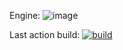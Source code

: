 Engine: ![image](https://img.shields.io/badge/Godot-478CBF?style=for-the-badge&logo=GodotEngine&logoColor=white)

Last action build: [![build](https://github.com/Archteller-Games/Consonance-Dev/actions/workflows/build-export.yml/badge.svg?branch=master)](https://github.com/Archteller-Games/Consonance-Dev/actions/workflows/build-export.yml)
